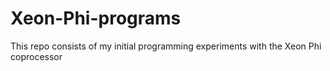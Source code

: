 # Xeon-Phi-programs
This repo consists of my initial programming experiments with the Xeon Phi coprocessor
